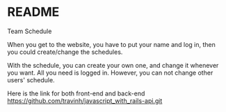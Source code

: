 # README

Team Schedule

When you get to the website, you have to put your name and log in, then you could create/change the schedules.

With the schedule, you can create your own one, and change it whenever you want. All you need is logged in. However, you can not change other users' schedule.

Here is the link for both front-end and back-end
https://github.com/travinh/javascript_with_rails-api.git